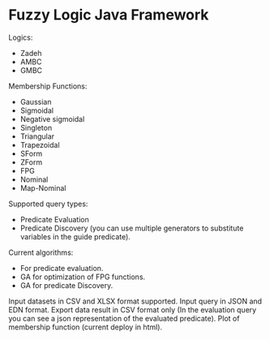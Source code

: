 # Fuzzy Logic Java Framework
Logics:
  * Zadeh
  * AMBC
  * GMBC

Membership Functions:
  * Gaussian
  * Sigmoidal
  * Negative sigmoidal
  * Singleton
  * Triangular
  * Trapezoidal
  * SForm
  * ZForm
  * FPG
  * Nominal
  * Map-Nominal

Supported query types:
  * Predicate Evaluation
  * Predicate Discovery (you can use multiple generators to substitute variables in the guide predicate).

Current algorithms:
  * For predicate evaluation.
  * GA for optimization of FPG functions.
  * GA for predicate Discovery.

Input datasets in CSV and XLSX format supported.
Input query in JSON and EDN format.
Export data result in CSV format only (In the evaluation query you can see a json representation of the evaluated predicate).
Plot of membership function (current deploy in html).
